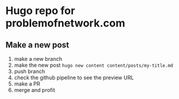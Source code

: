 # Hugo repo for problemofnetwork.com

## Make a new post

1. make a new branch
2. make the new post `hugo new content content/posts/my-title.md`
3. push branch
4. check the github pipeline to see the preview URL
5. make a PR
6. merge and profit
